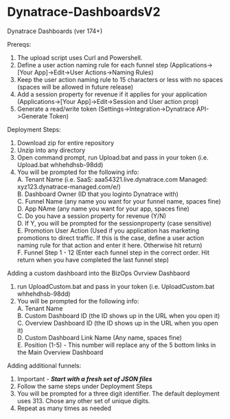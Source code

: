 # Dynatrace-DashboardsV2
Dynatrace Dashboards (ver 174+)

Prereqs:
  1. The upload script uses Curl and Powershell. 
  2. Define a user action naming rule for each funnel step (Applications->[Your App]->Edit->User Actions->Naming Rules)
  3. Keep the user action naming rule to 15 characters or less with no spaces (spaces will be allowed in future release)
  4. Add a session property for revenue if it applies for your application (Applications->[Your App]->Edit->Session and User action prop)
  5. Generate a read/write token (Settings->Integration->Dynatrace API->Generate Token)

Deployment Steps:
  1. Download zip for entire repository
  2. Unzip into any directory
  3. Open command prompt, run Upload.bat and pass in your token (i.e. Upload.bat whhehdhsb-98dd)
  4. You will be prompted for the following info:<br/>
    A. Tenant Name (i.e. SaaS: aaa54321.live.dynatrace.com Managed: xyz123.dynatrace-managed.com/e/<Env UUID>)<br/>
    B. Dashboard Owner (ID that you loginto Dynatrace with)<br/>
    C. Funnel Name (any name you want for your funnel name, spaces fine)<br/>
    D. App NAme (any name you want for your app, spaces fine)<br/>
    C. Do you have a session property for revenue (Y/N)<br/>
    D. If Y, you will be prompted for the sessionproperty (case sensitive)<br/>
    E. Promotion User Action (Used if you application has marketing promotions to direct traffic. If this is the case, define a user action naming rule for that action and enter it here. Otherwise hit return)<br/>
    F. Funnel Step 1 - 12 (Enter each funnel step in the correct order. Hit return when you have completed the last funnel step)<br/>
    
Adding a custom dashboard into the BizOps Ovrview Dashbaord
  1. run UploadCustom.bat and pass in your token (i.e. UploadCustom.bat whhehdhsb-98dd)
  2. You will be prompted for the following info:<br/>
    A. Tenant Name<br/>
    B. Custom Dashboard ID (the ID shows up in the URL when you open it)<br/>
    C. Overview Dashboard ID (the ID shows up in the URL when you open it)<br/>
    D. Custom Dashboard Link Name (Any name, spaces fine)<br/>
    E. Position (1-5) - This number will replace any of the 5 bottom links in the Main Overview Dashboard<br/>
    
Adding additional funnels:
  1. Important - ***Start with a fresh set of JSON files***
  2. Follow the same steps under Deployment Steps
  3. You will be prompted for a three digit identifier. The default deployment uses 313. Chose any other set of unique digits.
  4. Repeat as many times as needed
